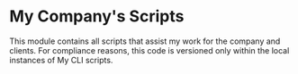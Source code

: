 # My Company's Scripts

This module contains all scripts that assist my work for the company and clients. For compliance reasons, this code is
versioned only within the local instances of My CLI scripts.
